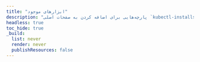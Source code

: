 ```yaml
---
title: "ابزارهای موجود"
description: "پارچه‌هایی برای اضافه کردن به صفحات اصلی `kubectl-installs-*.md`."
headless: true
toc_hide: true
_build:
  list: never
  render: never
  publishResources: false
---
```

